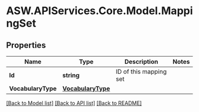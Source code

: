 
# ASW.APIServices.Core.Model.MappingSet

## Properties

Name | Type | Description | Notes
------------ | ------------- | ------------- | -------------
**Id** | **string** | ID of this mapping set | 
**VocabularyType** | [**VocabularyType**](VocabularyType.md) |  | 

[[Back to Model list]](../README.md#documentation-for-models)
[[Back to API list]](../README.md#documentation-for-api-endpoints)
[[Back to README]](../README.md)

